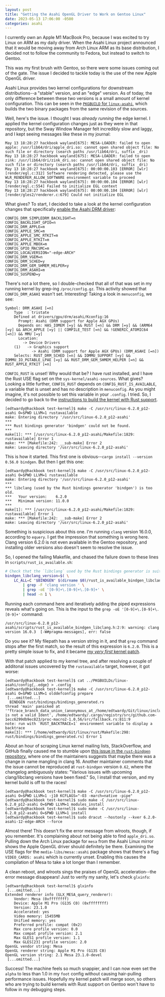 ```yaml
---
layout: post
title: "Getting the Asahi OpenGL Driver to Work on Gentoo Linux"
date: 2023-05-13 17:06:00 -0500
categories: asahi
---
```


I currently own an Apple M1 MacBook Pro, because I was excited to try Linux on
ARM as my daily driver. When the Asahi Linux project announced that it would be
moving away from Arch Linux ARM as its base distribution, I decided not to
follow the community to Fedora, but instead to switch to Gentoo.

This was my first brush with Gentoo, so there were some issues coming out of
the gate. The issue I decided to tackle today is the use of the new Apple
OpenGL driver.

Asahi Linux provides two kernel configurations for downstream distributions--a
"stable" version, and an "edge" version. As of today, the only difference
between these two versions is a small amount of kernel configuration. This can
be seen in the [`PKGBUILD` for `linux-asahi`][1], which builds the two binary
packages from the same revision of the sources.

Well, here's the issue. I thought I was _already running_ the edge kernel. I
applied the kernel configuration changes just as they were in that repository,
but the Sway Window Manager felt incredibly slow and laggy, and I kept seeing
messages like these in my journal:

```
May 13 18:28:27 hackbook wayland[675]: MESA-LOADER: failed to open apple: /usr/lib64/dri/apple_dri.so: cannot open shared object file: No such file or directory (search paths /usr/lib64/dri, suffix _dri)
May 13 18:28:27 hackbook wayland[675]: MESA-LOADER: failed to open zink: /usr/lib64/dri/zink_dri.so: cannot open shared object file: No such file or directory (search paths /usr/lib64/dri, suffix _dri)
May 13 18:28:27 hackbook wayland[675]: 00:00:00.103 [ERROR] [wlr] [render/egl.c:312] Software rendering detected, please use the WLR_RENDERER_ALLOW_SOFTWARE environment variable to proceed
May 13 18:28:27 hackbook wayland[675]: 00:00:00.104 [ERROR] [wlr] [render/egl.c:554] Failed to initialize EGL context
May 13 18:28:27 hackbook wayland[675]: 00:00:00.104 [ERROR] [wlr] [render/gles2/renderer.c:679] Could not initialize EGL
```

What gives? To start, I decided to take a look at the kernel configuration
changes that specifically [enable the Asahi DRM driver][2]:

```
CONFIG_DRM_SIMPLEDRM_BACKLIGHT=n
CONFIG_BACKLIGHT_GPIO=n
CONFIG_DRM_APPLE=m
CONFIG_APPLE_SMC=m
CONFIG_APPLE_SMC_RTKIT=m
CONFIG_APPLE_RTKIT=m
CONFIG_APPLE_MBOX=m
CONFIG_GPIO_MACSMC=m
CONFIG_LOCALVERSION="-edge-ARCH"
CONFIG_DRM_VGEM=n
CONFIG_DRM_SCHED=y
CONFIG_DRM_GEM_SHMEM_HELPER=y
CONFIG_DRM_ASAHI=m
CONFIG_SUSPEND=y
```

There's not a lot there, so I double-checked that all of that was set in my
running kernel by grep-ing `/proc/config.gz`. This activity showed that
`CONFIG_DRM_ASAHI` wasn't set. Interesting! Taking a look in `menuconfig`, we
see:

```
Symbol: DRM_ASAHI [=n]
    Type  : tristate
    Defined at drivers/gpu/drm/asahi/Kconfig:16
      Prompt: Asahi (DRM support for Apple AGX GPUs)
      Depends on: HAS_IOMEM [=y] && RUST [=n] && DRM [=y] && (ARM64 [=y] && ARCH_APPLE [=y] || COMPILE_TEST [=n] && !GENERIC_ATOMIC64 [=n]) && MMU [=y]
      Location:
        -> Device Drivers
    (1)   -> Graphics support
            -> Asahi (DRM support for Apple AGX GPUs) (DRM_ASAHI [=n])
    Selects: RUST_DRM_SCHED [=n] && IOMMU_SUPPORT [=y] && IOMMU_IO_PGTABLE_LPAE [=y] && RUST_DRM_GEM_SHMEM_HELPER [=n] && RUST_APPLE_RTKIT [=n]
```

`CONFIG_RUST` is unset! Why would that be? I have rust installed, and I have
the Rust USE flag set on the `sys-kernel/asahi-sources`. What gives? Looking a
little further, `CONFIG_RUST` depends on `CONFIG_RUST_IS_AVAILABLE`, a variable
that is unset and has no description in `menuconfig`. As you might imagine,
it's not possible to set this variable in your `.config`. I tried. So, I
decided to go back to the
[instructions to build the kernel with Rust support][3].

```
[edtwardy@hackbook test-kernel]$ make -C /usr/src/linux-6.2.0_p12-asahi O=$PWD LLVM=1 rustavailable
make: Entering directory '/usr/src/linux-6.2.0_p12-asahi'
***
*** Rust bindings generator 'bindgen' could not be found.
***
make[1]: *** [/usr/src/linux-6.2.0_p12-asahi/Makefile:1829: rustavailable] Error 1
make: *** [Makefile:242: __sub-make] Error 2
make: Leaving directory '/usr/src/linux-6.2.0_p12-asahi'
```

This is how it started. This first one is
obvious--`cargo install --version 0.56.0 bindgen`. But then I get this one:

```
[edtwardy@hackbook test-kernel]$ make -C /usr/src/linux-6.2.0_p12-asahi O=$PWD LLVM=1 rustavailable
make: Entering directory '/usr/src/linux-6.2.0_p12-asahi'
***
*** libclang (used by the Rust bindings generator 'bindgen') is too old.
***   Your version:    6.2.0
***   Minimum version: 11.0.0
***
make[1]: *** [/usr/src/linux-6.2.0_p12-asahi/Makefile:1829: rustavailable] Error 1
make: *** [Makefile:242: __sub-make] Error 2
make: Leaving directory '/usr/src/linux-6.2.0_p12-asahi'
```

Something is suspicious about this one. I'm running `clang` version 16.0.0,
according to `equery`. I get the impression that something is wrong here. Clang
version 6.2.0 is not even available in the Gentoo repository, and installing
older versions also doesn't seem to resolve the issue.

So, I opened the failing Makefile, and chased the failure down to these lines
in `scripts/rust_is_available.sh`:

```bash
# Check that the `libclang` used by the Rust bindings generator is suitable.
bindgen_libclang_version=$( \
	LC_ALL=C "$BINDGEN" $(dirname $0)/rust_is_available_bindgen_libclang.h 2>&1 >/dev/null \
		| grep -F 'clang version ' \
		| grep -oE '[0-9]+\.[0-9]+\.[0-9]+' \
		| head -n 1 \
```

Running each command here and iteratively adding the piped expressions reveals
what's going on. This is the input to the `grep -oE '[0-9]+\.[0-9]+\.[0-9]+'`
command:

```
/usr/src/linux-6.2.0_p12-asahi/scripts/rust_is_available_bindgen_libclang.h:2:9: warning: clang version 16.0.3  [-W#pragma-messages], err: false
```

Do you see it? My filepath has a version string in it, and that `grep` command
stops after the first match, so the result of this expression is `6.2.0`. This
is a pretty simple issue to fix, and it became
[my _very first_ kernel patch][4].

With that patch applied to my kernel tree, and after resolving a couple of
additonal issues uncovered by the `rustavailable` target, however, it got
worse:

```
[edtwardy@hackbook test-kernel]$ cat ../PKGBUILDs/linux-asahi/config{,.edge} > .config
[edtwardy@hackbook test-kernel]$ make -C /usr/src/linux-6.2.0_p12-asahi O=$PWD LLVM=1 olddefconfig prepare
 [...omitted...]
  BINDGEN rust/bindings/bindings_generated.rs
thread 'main' panicked at '"ftrace_branch_data_union_(anonymous_at_/home/edtwardy/Git/linux/include/linux/compiler_types_h_121_2)" is not a valid Ident', /home/edtwardy/.cargo/registry/src/github.com-1ecc6299db9ec823/proc-macro2-1.0.56/src/fallback.rs:811:9
note: run with `RUST_BACKTRACE=1` environment variable to display a backtrace
make[3]: *** [/home/edtwardy/Git/linux/rust/Makefile:298: rust/bindings/bindings_generated.rs] Error 1
```

About an hour of scraping Linux kernel mailing lists, StackOverflow, and GitHub
finally caused me to stumble upon
[this issue in the `rust-bindgen` repository][5], where one of the maintainers
suggests that maybe there was a change in name mangling in clang 16. Another
maintainer comments that the issue cannot be reproduced at `rust-bindgen`
version `0.62`, where the changelog ambiguously states: "Various issues with
upcoming clang/libclang versions have been fixed." So, I install that version,
and my kernel build is off to the races!

```
[edtwardy@hackbook test-kernel]$ make -C /usr/src/linux-6.2.0_p12-asahi O=$PWD LLVM=1 -j10 KCFLAGS="-O3 -march=native -pipe"
[edtwardy@hackbook test-kernel]$ sudo make -C /usr/src/linux-6.2.0_p12-asahi O=$PWD LLVM=1 modules_install
[edtwardy@hackbook test-kernel]$ sudo make -C /usr/src/linux-6.2.0_p12-asahi O=$PWD LLVM=1 install
[edtwardy@hackbook test-kernel]$ sudo dracut --hostonly --kver 6.2.0-asahi-12-edge-ARCH --force
```

Almost there! This doesn't fix the error message from wlroots, though, if you
remember. It's complaining about not being able to find `apple_dri.so`. Pulling
down the Arch Linux package for `mesa` from the Asahi Linux mirror shows the
Apple OpenGL driver should definitely be there. Examining the USE flags for the
`media-libs/mesa::asahi` package shows that there's a flag `VIDEO_CARDS: asahi`
which is currently unset. Enabling this causes the compilation of Mesa to take
a lot longer than I remember.

A clean reboot, and wlroots sings the praises of OpenGL acceleration--the error
message disappears! Just to verify my sanity, let's check `glxinfo`:

```
[edtwardy@hackbook test-kernel]$ glxinfo
 [...omitted...]
Extended renderer info (GLX_MESA_query_renderer):
    Vendor: Mesa (0xffffffff)
    Device: Apple M1 Pro (G13S C0) (0xffffffff)
    Version: 23.1.0
    Accelerated: yes
    Video memory: 15455MB
    Unified memory: yes
    Preferred profile: compat (0x2)
    Max core profile version: 0.0
    Max compat profile version: 2.1
    Max GLES1 profile version: 1.1
    Max GLES[23] profile version: 2.0
OpenGL vendor string: Mesa
OpenGL renderer string: Apple M1 Pro (G13S C0)
OpenGL version string: 2.1 Mesa 23.1.0-devel
 [...omitted...]
```

Success! The machine feels so much snappier, and I can now even set the `alpha`
to less than 1.0 in my `foot` config without causing hair-pulling performance
issues. Hopefully my kernel patch will merge soon, so others who are trying to
build kernels with Rust support on Gentoo won't have to follow in my debugging
steps.

[1]: https://github.com/asahilinux/PKGBUILDs/blob/main/linux-asahi/PKGBUILD/
[2]: https://github.com/asahilinux/PKGBUILDs/blob/main/linux-asahi/config.edge/
[3]: https://www.kernel.org/doc/html/latest/rust/quick-start.html
[4]: https://lore.kernel.org/llvm/20230513193238.28208-1-ethan.twardy@gmail.com/
[5]: https://github.com/rust-lang/rust-bindgen/issues/2488
